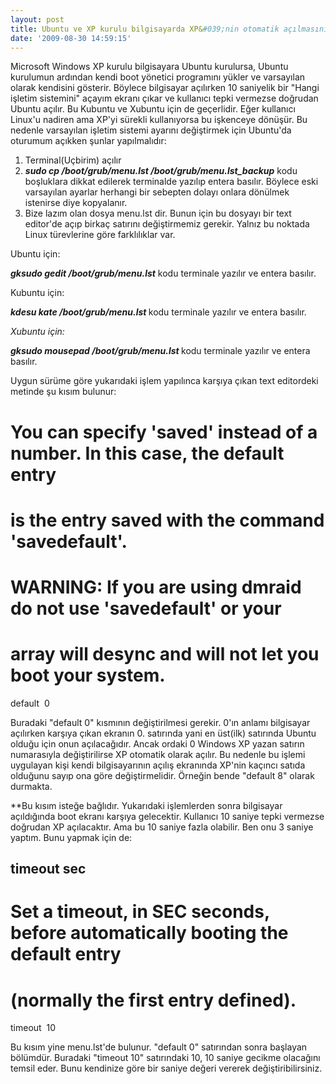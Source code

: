 ```yaml
---
layout: post
title: Ubuntu ve XP kurulu bilgisayarda XP&#039;nin otomatik açılmasını sağlamak
date: '2009-08-30 14:59:15'
---
```


Microsoft Windows XP kurulu bilgisayara Ubuntu kurulursa, Ubuntu kurulumun ardından kendi boot yönetici programını yükler ve varsayılan olarak kendisini gösterir. Böylece bilgisayar açılırken 10 saniyelik bir "Hangi işletim sistemini" açayım ekranı çıkar ve kullanıcı tepki vermezse doğrudan Ubuntu açılır. Bu Kubuntu ve Xubuntu için de geçerlidir. Eğer kullanıcı Linux'u nadiren ama XP'yi sürekli kullanıyorsa bu işkenceye dönüşür. Bu nedenle varsayılan işletim sistemi ayarını değiştirmek için Ubuntu'da oturumum açıkken şunlar yapılmalıdır:
<ol>
	<li>Terminal(Uçbirim) açılır</li>
	<li><em><strong>sudo cp /boot/grub/menu.lst /boot/grub/menu.lst_backup</strong></em> kodu boşluklara dikkat edilerek terminalde yazılıp entera basılır. Böylece eski varsayılan ayarlar herhangi bir sebepten dolayı onlara dönülmek istenirse diye kopyalanır.</li>
	<li>Bize lazım olan dosya menu.lst dir. Bunun için bu dosyayı bir text editor'de açıp birkaç satırını değiştirmemiz gerekir. Yalnız bu noktada Linux türevlerine göre farklılıklar var.</li>
</ol>
Ubuntu için:

<em><strong>gksudo gedit /boot/grub/menu.lst</strong></em> kodu terminale yazılır ve entera basılır.

Kubuntu için:

<strong><em>kdesu kate /boot/grub/menu.lst </em></strong>kodu terminale yazılır ve entera basılır.

<strong><em> </em></strong><em>Xubuntu için:</em>

<strong><em>gksudo mousepad /boot/grub/menu.lst </em></strong>kodu terminale yazılır ve entera basılır.

Uygun sürüme göre yukarıdaki işlem yapılınca karşıya çıkan text editordeki metinde şu kısım bulunur:

# You can specify 'saved' instead of a number. In this case, the default entry
# is the entry saved with the command 'savedefault'.
# WARNING: If you are using dmraid do not use 'savedefault' or your
# array will desync and will not let you boot your system.
default	 0

Buradaki "default 0" kısmının değiştirilmesi gerekir. 0'ın anlamı bilgisayar açılırken karşıya çıkan ekranın 0. satırında yani en üst(ilk) satırında Ubuntu olduğu için onun açılacağıdır. Ancak ordaki 0 Windows XP yazan satırın numarasıyla değiştirilirse XP otomatik olarak açılır. Bu nedenle bu işlemi uygulayan kişi kendi bilgisayarının açılış ekranında XP'nin kaçıncı satıda olduğunu sayıp ona göre değiştirmelidir. Örneğin bende "default 8" olarak durmakta.

**Bu kısım isteğe bağlıdır. Yukarıdaki işlemlerden sonra bilgisayar açıldığında boot ekranı karşıya gelecektir. Kullanıcı 10 saniye tepki vermezse doğrudan XP açılacaktır. Ama bu 10 saniye fazla olabilir. Ben onu 3 saniye yaptım. Bunu yapmak için de:

## timeout sec
# Set a timeout, in SEC seconds, before automatically booting the default entry
# (normally the first entry defined).
timeout	 10

Bu kısım yine menu.lst'de bulunur. "default 0" satırından sonra başlayan bölümdür. Buradaki "timeout 10" satırındaki 10, 10 saniye gecikme olacağını temsil eder. Bunu kendinize göre bir saniye değeri vererek değiştiribilirsiniz.